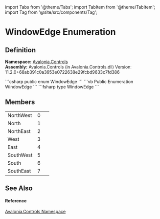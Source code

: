 import Tabs from '@theme/Tabs'; 
import TabItem from '@theme/TabItem'; 
import Tag from '@site/src/components/Tag'; 

# WindowEdge Enumeration




## Definition
**Namespace:** <a href="N_Avalonia_Controls">Avalonia.Controls</a>  
**Assembly:** Avalonia.Controls (in Avalonia.Controls.dll) Version: 11.2.0+68ab391c0a3653e0722638e29fcbd9633c7fd386

<Tabs groupId="api-code-preview">
<TabItem value="csharp" label="C#">
```csharp
public enum WindowEdge
```
</TabItem>
<TabItem value="vb" label="VB">
```vb
Public Enumeration WindowEdge
```
</TabItem>
<TabItem value="fsharp" label="F#">
```fsharp
type WindowEdge
```
</TabItem>
</Tabs>



## Members
<table>
<tr>
<td>NorthWest</td>
<td>0</td>
<td> </td>
</tr>
<tr>
<td>North</td>
<td>1</td>
<td> </td>
</tr>
<tr>
<td>NorthEast</td>
<td>2</td>
<td> </td>
</tr>
<tr>
<td>West</td>
<td>3</td>
<td> </td>
</tr>
<tr>
<td>East</td>
<td>4</td>
<td> </td>
</tr>
<tr>
<td>SouthWest</td>
<td>5</td>
<td> </td>
</tr>
<tr>
<td>South</td>
<td>6</td>
<td> </td>
</tr>
<tr>
<td>SouthEast</td>
<td>7</td>
<td> </td>
</tr>
</table>

## See Also


#### Reference
<a href="N_Avalonia_Controls">Avalonia.Controls Namespace</a>  
